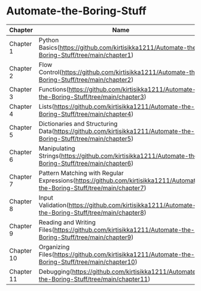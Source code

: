 # Automate-the-Boring-Stuff
| Chapter   | Name               |
| ------------- | ----------------------      |
|Chapter 1|Python Basics(https://github.com/kirtisikka1211/Automate-the-Boring-Stuff/tree/main/chapter1) |
|Chapter 2|Flow Control(https://github.com/kirtisikka1211/Automate-the-Boring-Stuff/tree/main/chapter2) |
|Chapter 3|Functions(https://github.com/kirtisikka1211/Automate-the-Boring-Stuff/tree/main/chapter3) |
|Chapter 4|Lists(https://github.com/kirtisikka1211/Automate-the-Boring-Stuff/tree/main/chapter4) |
|Chapter 5|Dictionaries and Structuring Data(https://github.com/kirtisikka1211/Automate-the-Boring-Stuff/tree/main/chapter5) |
|Chapter 6| Manipulating Strings(https://github.com/kirtisikka1211/Automate-the-Boring-Stuff/tree/main/chapter6) |
|Chapter 7|Pattern Matching with Regular Expressions(https://github.com/kirtisikka1211/Automate-the-Boring-Stuff/tree/main/chapter7)|
|Chapter 8|Input Validation(https://github.com/kirtisikka1211/Automate-the-Boring-Stuff/tree/main/chapter8) |
|Chapter 9|Reading and Writing Files(https://github.com/kirtisikka1211/Automate-the-Boring-Stuff/tree/main/chapter9) |
|Chapter 10|Organizing Files(https://github.com/kirtisikka1211/Automate-the-Boring-Stuff/tree/main/chapter10)|
|Chapter 11|Debugging(https://github.com/kirtisikka1211/Automate-the-Boring-Stuff/tree/main/chapter11)|
